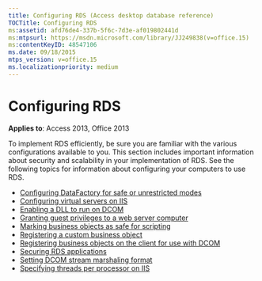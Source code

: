 ```yaml
---
title: Configuring RDS (Access desktop database reference)
TOCTitle: Configuring RDS
ms:assetid: afd76de4-337b-5f6c-7d3e-af019802441d
ms:mtpsurl: https://msdn.microsoft.com/library/JJ249838(v=office.15)
ms:contentKeyID: 48547106
ms.date: 09/18/2015
mtps_version: v=office.15
ms.localizationpriority: medium
---
```


# Configuring RDS

**Applies to**: Access 2013, Office 2013

To implement RDS efficiently, be sure you are familiar with the various configurations available to you. This section includes important information about security and scalability in your implementation of RDS. See the following topics for information about configuring your computers to use RDS.

- [Configuring DataFactory for safe or unrestricted modes](configuring-datafactory-for-safe-or-unrestricted-modes.md)
- [Configuring virtual servers on IIS](configuring-virtual-servers-on-iis.md)
- [Enabling a DLL to run on DCOM](enabling-a-dll-to-run-on-dcom.md)
- [Granting guest privileges to a web server computer](granting-guest-privileges-to-a-web-server-computer;-rds-guest-privileges.md)
- [Marking business objects as safe for scripting](marking-business-objects-as-safe-for-scripting.md)
- [Registering a custom business object](https://docs.microsoft.com/office/vba/access/concepts/miscellaneous/registering-a-custom-business-object)
- [Registering business objects on the client for use with DCOM](registering-business-objects-on-the-client-for-use-with-dcom.md)
- [Securing RDS applications](securing-rds-applications.md)
- [Setting DCOM stream marshaling format](setting-dcom-stream-marshaling-format.md)
- [Specifying threads per processor on IIS](specifying-threads-per-processor-on-iis.md)



